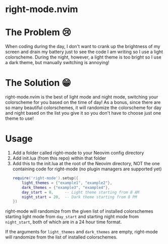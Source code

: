 # right-mode.nvim

# The Problem 😢
When coding during the day, I don't want to crank up the brightness of my screen and drain my battery just to see the code I am writing so I use a light colorscheme. During the night, however, a light theme is too bright so I use a dark theme, but manually switching is annoying!

# The Solution 😁
right-mode.nvim is the best of light mode and night mode, switching your colorscheme for you based on the time of day! As a bonus, since there are so many beautiful colorschemes, it will randomize the colorscheme for day and night based on the list you give it so you don't have to choose just one theme to use!

# Usage
1. Add a folder called right-mode to your Neovim config directory
2. Add init.lua (from this repo) within that folder
3. Add this to the init.lua at the root of the Neovim directory, NOT the one containing code for right-mode (no plugin managers are supported yet)
	```lua
	require('right-mode').setup({
	    light_themes = {"example1", "example2"},
	    dark_themes = {"example3", "example4"},
	    day_start = 8,     -- Light theme starting from 8 AM
	    night_start = 20,  -- Dark theme starting from 8 PM
	})
	```
right-mode will randomize from the given list of installed colorschemes starting light mode from ``day_start`` and starting night mode from ``night_start``, both of which are in a 24 hour time format.

If the arguments for ``light_themes`` and ``dark_themes`` are empty, right-mode will randomize from the list of installed colorschemes.

